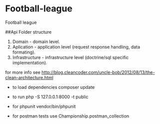 # Football-league
Football league

##Api Folder structure
1. Domain - domain level.
2. Aplication - application level (request response handling, data formating).
3. Infrastructure - infrastructure level (doctrine/sql specific implementation).

for more info see http://blog.cleancoder.com/uncle-bob/2012/08/13/the-clean-architecture.html

- to load dependencies composer update

- to run php -S 127.0.0.1:8000 -t public

- for phpunit vendor/bin/phpunit

- for postman tests use Championship.postman_collection
